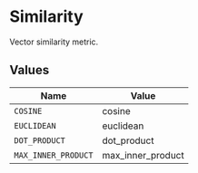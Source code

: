 # Similarity

Vector similarity metric.


## Values

| Name                | Value               |
| ------------------- | ------------------- |
| `COSINE`            | cosine              |
| `EUCLIDEAN`         | euclidean           |
| `DOT_PRODUCT`       | dot_product         |
| `MAX_INNER_PRODUCT` | max_inner_product   |